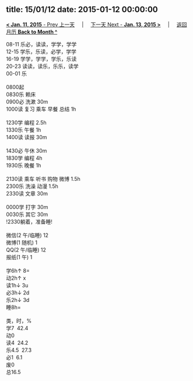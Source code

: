 title: 15/01/12
date: 2015-01-12 00:00:00
---
[**< Jan. 11, 2015** - Prev 上一天](/lifelogs/2015/01/d11.html) &nbsp; &nbsp; | &nbsp; &nbsp; [下一天 Next - **Jan. 13, 2015 >**](/lifelogs/2015/01/d13.html) &nbsp; &nbsp; |  &nbsp; &nbsp; [返回月历 **Back to Month ^**](/lifelogs/2015/01/index.html)
<br/><div>08-11 乐必，读读，学学，学学<br/>12-15 学乐，乐读，必学，学学<br/>16-19 学学，学学，学乐，乐读<br/>20-23 读读，读乐，乐乐，读学</div><div>00-01 乐<br/><div><br/></div>0800起</div><div>0830乐 赖床</div><div>0900必 洗漱 30m<br/>1000读 复习 乘车 早餐 总结 1h</div><div><br/>1230学 编程 2.5h</div><div>1330乐 午餐 1h<br/></div><div>1400读 读报 30m</div><div><br/></div><div>1430必 午休 30m</div><div>1830学 编程 4h</div><div>1930乐 晚餐 1h</div><div><br/>2130读 乘车 听书 购物 微博 1.5h</div><div>2300乐 洗澡 动漫 1.5h</div><div>2330读 文章 30m</div><div><br/></div><div>0000学 打字 30m</div><div>0030乐 其它 30m</div><div>!2330躺着，准备睡!<div><br/></div><div>微信(2 午/临睡) 12</div>微博(1 随机) 1<br/>QQ(2 午/临睡) 12<br/>报纸(1 午) 1<div><br/></div>学6h↑ 8=<br/>动2h↑ x<br/>读1h↓ 3u<br/>必3h↓ 2d<br/>乐2h↓ 3d<br/>睡8h=<div><br/></div>类，时，%<br/>学7  42.4<br/>动0<br/>读4  24.2<br/>乐4.5  27.3<br/>必1  6.1<br/>废0<br/>总16.5</div>